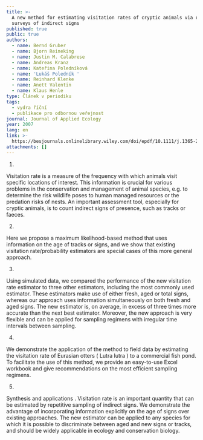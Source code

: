 ```yaml
---
title: >-
  A new method for estimating visitation rates of cryptic animals via repeated
  surveys of indirect signs
published: true
public: true
authors:
  - name: Bernd Gruber
  - name: Bjorn Reineking
  - name: Justin M. Calabrese
  - name: Andreas Kranz
  - name: Kateřina Poledníková
  - name: 'Lukáš Poledník '
  - name: Reinhard Klenke
  - name: Anett Valentin
  - name: Klaus Henle
type: Článek v periodiku
tags:
  - vydra říční
  - publikace pro odbornou veřejnost
journal: Journal of Applied Ecology
year: 2007
lang: en
link: >-
  https://besjournals.onlinelibrary.wiley.com/doi/epdf/10.1111/j.1365-2664.2007.01406.x
attachments: []
---
```

1. Visitation rate is a measure of the frequency with which animals visit specific locations of interest. This information is crucial for various problems in the conservation and management of animal species, e.g. to determine the risk wildlife poses to human managed resources or the predation risks of nests. An important assessment tool, especially for cryptic animals, is to count indirect signs of presence, such as tracks or faeces.

2. Here we propose a maximum likelihood-based method that uses information on the age of tracks or signs, and we show that existing visitation rate/probability estimators are special cases of this more general approach.

3. Using simulated data, we compared the performance of the new visitation rate estimator to three other estimators, including the most commonly used estimator. These estimators make use of either fresh, aged or total signs, whereas our approach uses information simultaneously on both fresh and aged signs. The new estimator is, on average, in excess of three times more accurate than the next best estimator.  Moreover, the new approach is very flexible and can be applied for sampling regimens with irregular time intervals between sampling.

4. We demonstrate the application of the method to field data by estimating the visitation rate of Eurasian otters (Lutra lutra) to a commercial fish pond. To facilitate the use of this method, we provide an easy-to-use Excel workbook and give recommendations on the most efficient sampling regimens.

5. Synthesis and applications. Visitation rate is an important quantity that can be estimated by repetitive sampling of indirect signs. We demonstrate the advantage of incorporating information explicitly on the age of signs over existing approaches. The new estimator can be applied to any species for which it is possible to discriminate between aged and new signs or tracks, and should be widely applicable in ecology and conservation biology.
